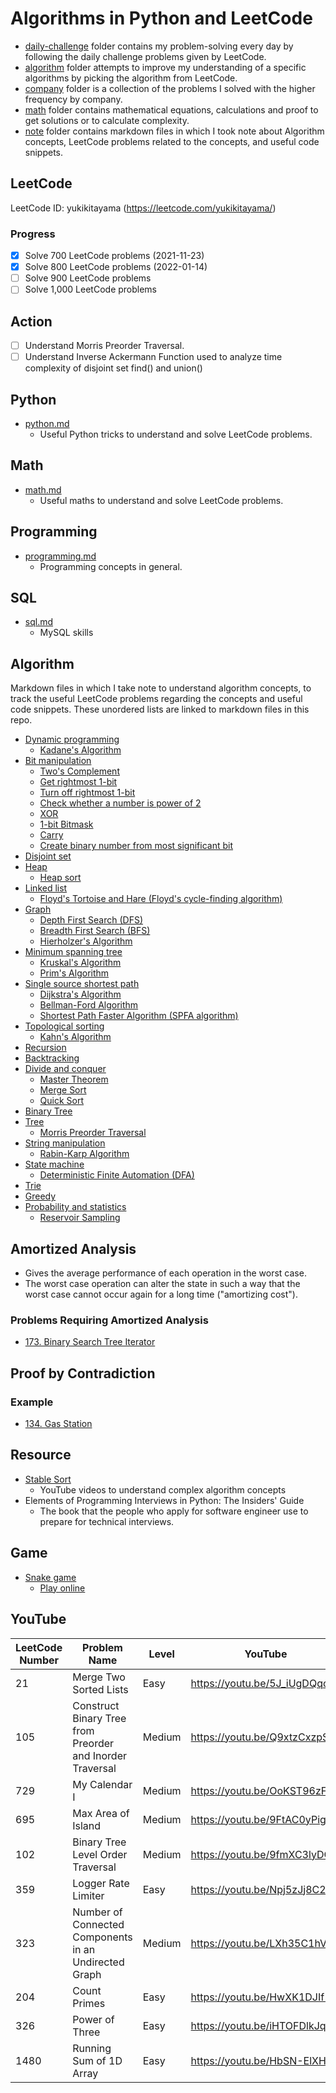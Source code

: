 # Algorithms in Python and LeetCode

- [daily-challenge](https://github.com/yukikitayama/leetcode-python/tree/main/daily-challenge) folder contains my 
  problem-solving every day by following the daily challenge problems given by LeetCode.
- [algorithm](https://github.com/yukikitayama/leetcode-python/tree/main/algorithm) folder attempts to improve my 
  understanding of a specific algorithms by picking the algorithm from LeetCode.
- [company](https://github.com/yukikitayama/leetcode-python/tree/main/company) folder is a collection of the problems I
  solved with the higher frequency by company.
- [math](https://github.com/yukikitayama/leetcode-python/tree/main/math) folder contains mathematical equations, 
  calculations and proof to get solutions or to calculate complexity.
- [note](https://github.com/yukikitayama/leetcode-python/tree/main/note) folder contains markdown files in which I took
  note about Algorithm concepts, LeetCode problems related to the concepts, and useful code snippets.

## LeetCode

LeetCode ID: yukikitayama (https://leetcode.com/yukikitayama/)

### Progress

- [x] Solve 700 LeetCode problems (2021-11-23)
- [x] Solve 800 LeetCode problems (2022-01-14)
- [ ] Solve 900 LeetCode problems
- [ ] Solve 1,000 LeetCode problems

## Action

- [ ] Understand Morris Preorder Traversal.
- [ ] Understand Inverse Ackermann Function used to analyze time complexity of disjoint set find() and union()

## Python

- [python.md](https://github.com/yukikitayama/leetcode-python/blob/main/note/python.md)
  - Useful Python tricks to understand and solve LeetCode problems.

## Math

- [math.md](https://github.com/yukikitayama/leetcode-python/blob/main/note/math.md)
  - Useful maths to understand and solve LeetCode problems.

## Programming

- [programming.md](https://github.com/yukikitayama/leetcode-python/blob/main/note/programming.md)
  - Programming concepts in general.

## SQL

- [sql.md](https://github.com/yukikitayama/leetcode-python/blob/main/note/sql.md)
  - MySQL skills

## Algorithm

Markdown files in which I take note to understand algorithm concepts, to track the useful LeetCode problems regarding
the concepts and useful code snippets. These unordered lists are linked to markdown files in this repo.

- [Dynamic programming](https://github.com/yukikitayama/leetcode-python/blob/main/note/dynamic_programming.md)
  - [Kadane's Algorithm](https://github.com/yukikitayama/leetcode-python/blob/main/note/dynamic_programming.md#kadanes-algorithm)
- [Bit manipulation](https://github.com/yukikitayama/leetcode-python/blob/main/note/bit_manipulation.md)
  - [Two's Complement](https://github.com/yukikitayama/leetcode-python/blob/main/note/bit_manipulation.md#twos-complement)
  - [Get rightmost 1-bit](https://github.com/yukikitayama/leetcode-python/blob/main/note/bit_manipulation.md#get-the-rightmost-1-bit)
  - [Turn off rightmost 1-bit](https://github.com/yukikitayama/leetcode-python/blob/main/note/bit_manipulation.md#turn-off-the-rightmost-1-bit)
  - [Check whether a number is power of 2](https://github.com/yukikitayama/leetcode-python/blob/main/note/bit_manipulation.md#check-whether-a-number-is-the-power-of-2)
  - [XOR](https://github.com/yukikitayama/leetcode-python/blob/main/note/bit_manipulation.md#xor)
  - [1-bit Bitmask](https://github.com/yukikitayama/leetcode-python/blob/main/note/bit_manipulation.md#1-bits-bitmask)
  - [Carry](https://github.com/yukikitayama/leetcode-python/blob/main/note/bit_manipulation.md#carry)
  - [Create binary number from most significant bit](https://github.com/yukikitayama/leetcode-python/blob/main/note/bit_manipulation.md#create-a-binary-number-from-the-most-significant-bit)
- [Disjoint set](https://github.com/yukikitayama/leetcode-python/blob/main/note/disjoint_set.md)
- [Heap](https://github.com/yukikitayama/leetcode-python/blob/main/note/heap.md)
  - [Heap sort](https://github.com/yukikitayama/leetcode-python/blob/main/note/heap.md#heap-sort)
- [Linked list](https://github.com/yukikitayama/leetcode-python/blob/main/note/linked_list.md)
  - [Floyd's Tortoise and Hare (Floyd's cycle-finding algorithm)](https://github.com/yukikitayama/leetcode-python/blob/main/note/linked_list.md#floyds-tortoise-and-hare-floyds-cycle-finding-algorithm)
- [Graph](https://github.com/yukikitayama/leetcode-python/blob/main/note/graph.md)
  - [Depth First Search (DFS)](https://github.com/yukikitayama/leetcode-python/blob/main/note/graph.md#depth-first-search-dfs)
  - [Breadth First Search (BFS)](https://github.com/yukikitayama/leetcode-python/blob/main/note/graph.md#breadth-first-search-bfs)
  - [Hierholzer's Algorithm](https://github.com/yukikitayama/leetcode-python/blob/main/note/graph.md#hierholzers-algorithm)
- [Minimum spanning tree](https://github.com/yukikitayama/leetcode-python/blob/main/note/minimum_spanning_tree.md)
  - [Kruskal's Algorithm](https://github.com/yukikitayama/leetcode-python/blob/main/note/minimum_spanning_tree.md#kruskals-algorithm)
  - [Prim's Algorithm](https://github.com/yukikitayama/leetcode-python/blob/main/note/minimum_spanning_tree.md#prims-algorithm)
- [Single source shortest path](https://github.com/yukikitayama/leetcode-python/blob/main/note/single_source_shortest_path.md)
  - [Dijkstra's Algorithm](https://github.com/yukikitayama/leetcode-python/blob/main/note/single_source_shortest_path.md#dijkstras-algorithm)
  - [Bellman-Ford Algorithm](https://github.com/yukikitayama/leetcode-python/blob/main/note/single_source_shortest_path.md#dijkstras-algorithm)
  - [Shortest Path Faster Algorithm (SPFA algorithm)](https://github.com/yukikitayama/leetcode-python/blob/main/note/single_source_shortest_path.md#shortest-path-faster-algorithm-spfa-algorithm)
- [Topological sorting](https://github.com/yukikitayama/leetcode-python/blob/main/note/topological_sorting.md)
  - [Kahn's Algorithm](https://github.com/yukikitayama/leetcode-python/blob/main/note/topological_sorting.md#kahns-algorithm)
- [Recursion](https://github.com/yukikitayama/leetcode-python/blob/main/note/recursion.md)
- [Backtracking](https://github.com/yukikitayama/leetcode-python/blob/main/note/backtracking.md)
- [Divide and conquer](https://github.com/yukikitayama/leetcode-python/blob/main/note/divide_and_conquer.md)
  - [Master Theorem](https://github.com/yukikitayama/leetcode-python/blob/main/note/topological_sorting.md#kahns-algorithm)
  - [Merge Sort](https://github.com/yukikitayama/leetcode-python/blob/main/note/topological_sorting.md#kahns-algorithm)
  - [Quick Sort](https://github.com/yukikitayama/leetcode-python/blob/main/note/topological_sorting.md#kahns-algorithm)
- [Binary Tree](https://github.com/yukikitayama/leetcode-python/blob/main/note/binary_tree.md)
- [Tree](https://github.com/yukikitayama/leetcode-python/blob/main/note/tree.md)
  - [Morris Preorder Traversal](https://github.com/yukikitayama/leetcode-python/blob/main/note/tree.md#morris-preorder-traversal)
- [String manipulation](https://github.com/yukikitayama/leetcode-python/blob/main/note/string_manipulation.md)
  - [Rabin-Karp Algorithm](https://github.com/yukikitayama/leetcode-python/blob/main/note/string_manipulation.md#rabin-karp-algorithm)
- [State machine](https://github.com/yukikitayama/leetcode-python/blob/main/note/state_machine.md)
  - [Deterministic Finite Automation (DFA)](https://github.com/yukikitayama/leetcode-python/blob/main/note/state_machine.md)
- [Trie](https://github.com/yukikitayama/leetcode-python/blob/main/note/trie.md)
- [Greedy](https://github.com/yukikitayama/leetcode-python/blob/main/note/greedy.md)
- [Probability and statistics](https://github.com/yukikitayama/leetcode-python/blob/main/note/probability_statistics.md)
  - [Reservoir Sampling](https://github.com/yukikitayama/leetcode-python/blob/main/note/probability_statistics.md#reservoir-sampling)

## Amortized Analysis

- Gives the average performance of each operation in the worst case.
- The worst case operation can alter the state in such a way that the worst case cannot occur again for a long time
  ("amortizing cost").

### Problems Requiring Amortized Analysis

- [173. Binary Search Tree Iterator](https://leetcode.com/problems/binary-search-tree-iterator/)

## Proof by Contradiction

### Example

- [134. Gas Station](https://leetcode.com/problems/gas-station/solution/)

## Resource

- [Stable Sort](https://www.youtube.com/channel/UCV2g02zq5y7unJ_GSr-de2w/videos)
  - YouTube videos to understand complex algorithm concepts
- Elements of Programming Interviews in Python: The Insiders' Guide
  - The book that the people who apply for software engineer use to prepare for technical interviews.

## Game

- [Snake game](https://en.wikipedia.org/wiki/Snake_(video_game_genre))
  - [Play online](http://patorjk.com/games/snake/)

## YouTube

LeetCode Number | Problem Name | Level | YouTube | Language
--------------- | ------------ | ----- | ------- | --------
21 | Merge Two Sorted Lists | Easy | https://youtu.be/5J_iUgDQqow | English
105 | Construct Binary Tree from Preorder and Inorder Traversal | Medium | https://youtu.be/Q9xtzCxzpSg | English
729 | My Calendar I | Medium | https://youtu.be/OoKST96zFdo | Japanese
695 | Max Area of Island | Medium | https://youtu.be/9FtAC0yPigQ | English
102 | Binary Tree Level Order Traversal | Medium | https://youtu.be/9fmXC3lyDCw | Japanese
359 | Logger Rate Limiter | Easy | https://youtu.be/Npj5zJj8C2s | English
323 | Number of Connected Components in an Undirected Graph | Medium | https://youtu.be/LXh35C1hVQA | Japanese
204 | Count Primes | Easy | https://youtu.be/HwXK1DJIf1k |
326 | Power of Three | Easy | https://youtu.be/iHTOFDlkJqg |
1480 | Running Sum of 1D Array | Easy | https://youtu.be/HbSN-ElXHwc |
